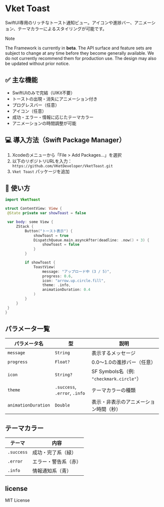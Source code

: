 # Vket Toast

SwiftUI専用のリッチなトースト通知ビュー。アイコンや進捗バー、アニメーション、テーマカラーによるスタイリングが可能です。

> [!NOTE]
> The Framework is currently in **beta**. The API surface and feature sets are subject to change at any time before they become generally available. We do not currently recommend them for production use. The design may also be updated without prior notice.

## ✅ 主な機能

- SwiftUIのみで完結（UIKit不要）
- トーストの出現・消失にアニメーション付き
- プログレスバー（任意）
- アイコン（任意）
- 成功・エラー・情報に応じたテーマカラー
- アニメーションの時間調整が可能

## 💻 導入方法（Swift Package Manager）

1. Xcodeのメニューから「File > Add Packages...」を選択
2. 以下のリポジトリURLを入力：
 ` https://github.com/VKetDeveloper/VketToast.git`
3. `Vket Toast` パッケージを追加

## 🔧 使い方

```swift
import VketToast

struct ContentView: View {
 @State private var showToast = false

 var body: some View {
     ZStack {
         Button("トースト表示") {
             showToast = true
             DispatchQueue.main.asyncAfter(deadline: .now() + 3) {
                 showToast = false
             }
         }

         if showToast {
             ToastView(
                 message: "アップロード中 (3 / 5)",
                 progress: 0.6,
                 icon: "arrow.up.circle.fill",
                 theme: .info,
                 animationDuration: 0.4
             )
         }
     }
 }
}
```
## パラメータ一覧
| パラメータ名              | 型                             | 説明                                   |
| ------------------- | ----------------------------- | ------------------------------------ |
| `message`           | `String`                      | 表示するメッセージ                            |
| `progress`          | `Float?`                      | 0.0〜1.0の進捗バー（任意）                     |
| `icon`              | `String?`                     | SF Symbols名（例: `"checkmark.circle"`） |
| `theme`             | `.success`, `.error`, `.info` | テーマカラーの種類                            |
| `animationDuration` | `Double`                      | 表示・非表示のアニメーション時間（秒）                  |

## テーマカラー
| テーマ        | 内容         |
| ---------- | ---------- |
| `.success` | 成功・完了系（緑）  |
| `.error`   | エラー・警告系（赤） |
| `.info`    | 情報通知系（青）   |

## license
MIT License

